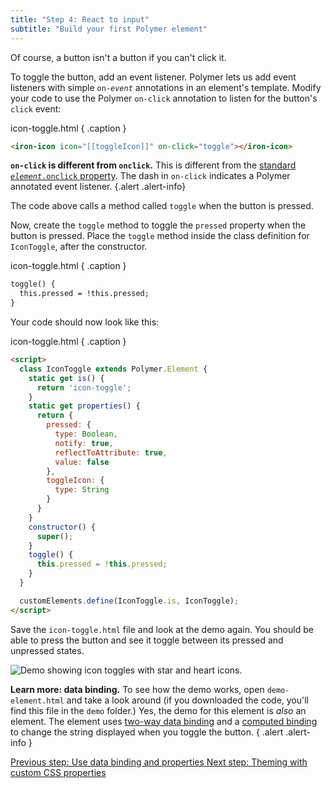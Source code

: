 ```yaml
---
title: "Step 4: React to input"
subtitle: "Build your first Polymer element"
---
```


Of course, a button isn't a button if you can't click it.

To toggle the button, add an event listener. Polymer lets us add event listeners with simple <code>on-<var>event</var></code> annotations in an element's template. Modify your code to use the Polymer `on-click` annotation to listen for the button's `click` event: 

icon-toggle.html { .caption } 

```html
<iron-icon icon="[[toggleIcon]]" on-click="toggle"></iron-icon>
```

**`on-click` is different from `onclick`.** This is different from the [standard <code><var>element</var>.onclick</code> property](https://developer.mozilla.org/en-US/docs/Web/API/GlobalEventHandlers/onclick). The dash in `on-click` indicates a Polymer annotated event listener.
{.alert .alert-info}

The code above calls a method called `toggle` when the button is pressed.  

Now, create the `toggle` method to toggle the `pressed` property when the button is pressed. Place the `toggle` method inside the class definition for `IconToggle`, after the constructor.

icon-toggle.html { .caption }

```html
toggle() {
  this.pressed = !this.pressed;
}
```

Your code should now look like this:

icon-toggle.html { .caption }

```html
<script>
  class IconToggle extends Polymer.Element {
    static get is() { 
      return 'icon-toggle';
    }
    static get properties() {
      return {
        pressed: {
          type: Boolean,
          notify: true,
          reflectToAttribute: true,
          value: false
        },
        toggleIcon: {
          type: String
        }
      }
    }
    constructor() {
      super();
    }
    toggle() {
      this.pressed = !this.pressed;
    }
  }

  customElements.define(IconToggle.is, IconToggle);
</script>
```

Save the `icon-toggle.html` file and look at the demo again. You should be able to press the button and see it
toggle between its pressed and unpressed states.

<img src="/images/2.0/first-element/databound-toggles.png" alt="Demo showing icon toggles with star and heart icons.">

**Learn more: data binding.** To see how the demo works, open `demo-element.html`
and take a look around (if you downloaded the code, you'll find this file in the `demo` folder.)
Yes, the demo for this element is _also_ an element. The
element uses <a href="/2.0/docs/devguide/data-binding#two-way-bindings">two-way
data binding</a> and a <a href="/2.0/docs/devguide/data-binding#annotated-computed">computed
binding</a> to change the string displayed when you toggle the button.
{ .alert .alert-info }

<a class="blue-button" href="step-3">
  Previous step: Use data binding and properties
</a>

<a class="blue-button" href="step-5">
  Next step: Theming with custom CSS properties
</a>

